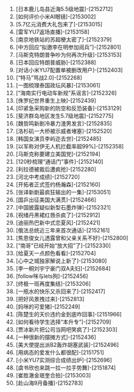 
1. [日本鹿儿岛县近海5.5级地震]-[2152712]
1. [如何评价小米AI眼镜]-[2153002]
1. [5.7亿元消费大礼包来了]-[2153015]
1. [雷军YU7返场直播]-[2153158]
1. [南京地铁站的苏超梗太密了]-[2152379]
1. [中方回应“拟邀李在明参加阅兵”]-[2152801]
1. [马斯克特朗普争吵为何再次升级]-[2153153]
1. [日本回应特朗普威胁]-[2152388]
1. [对话小米YU7配置单被删改用户]-[2152403]
1. [“特马”骂战2.0]-[2152268]
1. [一图梳理泰国政坛风暴]-[2153061]
1. [“海南实行电动车新规”系谣言]-[2152326]
1. [侏罗纪世界重生上映]-[2152439]
1. [印紧急采购新的防空和反恐装备]-[2153129]
1. [斐济群岛地区发生5.7级地震]-[2152775]
1. [魏哲鸣新剧冷暴力渣男发言]-[2152835]
1. [洛杉矶一大桥被示威者堵塞]-[2152520]
1. [韩国女演员李屿迩去世]-[2152485]
1. [以军称对伊无人机拦截率超99%]-[2152358]
1. [马斯克称要建立美国党]-[2152194]
1. [120秒梳理“通话门”事件]-[2152140]
1. [利拉德被裁后遭疯抢]-[2152280]
1. [河北中考成绩]-[2152720]
1. [开拓者正式签约杨瀚森]-[2152160]
1. [张译新剧最疯狂输出的一集]-[2153051]
1. [国乒出征美国大满贯]-[2152466]
1. [中国披露疑似新型石墨炸弹]-[2152321]
1. [祝绪丹黑裙红唇杀疯了]-[2152912]
1. [迪丽热巴新中式恋夏风]-[2152421]
1. [俄法总统近三年来首次通话]-[2152161]
1. [焦恩俊女儿透露曾和父亲关系不好]-[2152800]
1. [“南哥”已经开始“放大招”了]-[2152330]
1. [给夏天一点颜色看看]-[2152704]
1. [心中之城独家解说上新了]-[2153080]
1. [李一桐刘宇宁豪门双A夫妇]-[2152684]
1. [follow咪与lets狗]-[2152456]
1. [终极一班再度集结]-[2153206]
1. [一瓶水的快乐又杀回来了]-[2152417]
1. [把好风景拽过来]-[2152813]
1. [妈咪的可爱猪]-[2152249]
1. [陈楚生的天价违约金到底咋回事]-[2151966]
1. [如何看待学生选择“本升专”]-[2152709]
1. [贾冰新片把公司当网吧笑疯了]-[2152303]
1. [一种很新的摆摊方式]-[2152436]
1. [美大使提出派B2轰炸胡塞武装]-[2152496]
1. [用病态的爱发什么都很配]-[2151751]
1. [小米YU7实测综合成绩出炉]-[2152696]
1. [虞书欣也来跳一拉一拉手势舞]-[2151874]
1. [崔胜澈金珉奎合拍]-[2153003]
1. [赴山海9月备播]-[2152783]